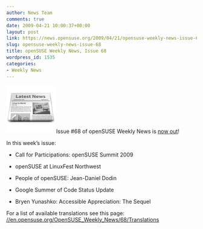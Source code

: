 ```yaml
---
author: News Team
comments: true
date: 2009-04-21 10:00:37+00:00
layout: post
link: https://news.opensuse.org/2009/04/21/opensuse-weekly-news-issue-68/
slug: opensuse-weekly-news-issue-68
title: openSUSE Weekly News, Issue 68
wordpress_id: 1535
categories:
- Weekly News
---
```


![news](/wp-content/uploads/2007/11/knewsticker.png) Issue #68 of openSUSE Weekly News is [now out](//en.opensuse.org/OpenSUSE_Weekly_News/68)!  
  

In this week’s issue:
 

  *  Call for Participations: openSUSE Summit 2009 

  *  openSUSE at LinuxFest Northwest 

  *  People of openSUSE: Jean-Daniel Dodin 

  *  Google Summer of Code Status Update 

  *  Bryen Yunashko: Accessible Appreciation: The Sequel 





For a list of available translations see this page:
[//en.opensuse.org/OpenSUSE_Weekly_News/68/Translations](//en.opensuse.org/OpenSUSE_Weekly_News/68/Translations)
